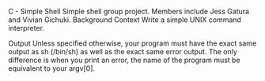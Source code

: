 C - Simple Shell
Simple shell group project. Members  include Jess Gatura and Vivian Gichuki.
Background Context
Write a simple UNIX command interpreter.

Output
Unless specified otherwise, your program must have the exact same output as sh (/bin/sh) as well as the exact same error output.
The only difference is when you print an error, the name of the program must be equivalent to your argv[0].
